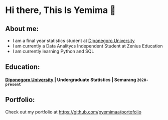 # Hi there, This Is Yemima 👋
## About me:
- I am a final year statistics student at [Diponegoro University](https://www.undip.ac.id)
- I am currently a Data Analitycs Independent Student at Zenius Education  
- I am currently learning Python and SQL

## Education:
#### [Diponegoro University](https://www.undip.ac.id) | Undergraduate Statistics | Semarang `2020-present`

## Portfolio:
Check out my portfolio at https://github.com/pyemimaa/portofolio

[webdev]: https://github.com/pyemimaa/portofolio
